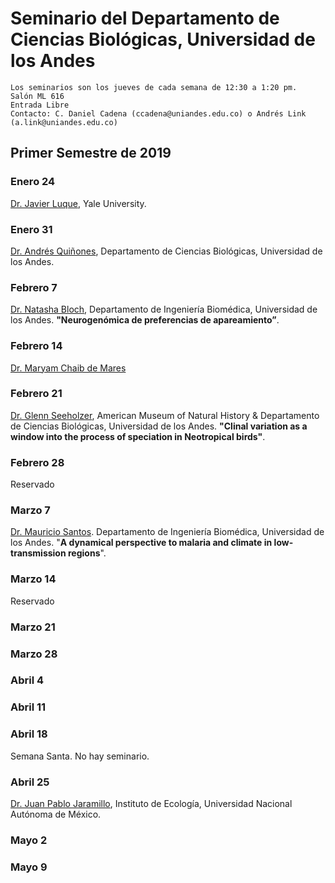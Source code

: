 # Seminario del Departamento de Ciencias Biológicas, Universidad de los Andes

    Los seminarios son los jueves de cada semana de 12:30 a 1:20 pm.
    Salón ML 616
    Entrada Libre
    Contacto: C. Daniel Cadena (ccadena@uniandes.edu.co) o Andrés Link (a.link@uniandes.edu.co)

## Primer Semestre de 2019
### Enero 24

[Dr. Javier Luque](https://www.researchgate.net/profile/Javier_Luque2), Yale University.

### Enero 31

[Dr. Andrés Quiñones](http://www.andres-quinones.com/), Departamento de Ciencias Biológicas, Universidad de los Andes.

### Febrero 7

[Dr. Natasha Bloch](http://www.zoology.ubc.ca/mank-lab/Natasha/), Departamento de Ingeniería Biomédica, Universidad de los Andes.
**"Neurogenómica de preferencias de apareamiento”**.

### Febrero 14

[Dr. Maryam Chaib de Mares](https://www.researchgate.net/profile/Maryam_Chaib_De_Mares)

### Febrero 21

[Dr. Glenn Seeholzer](https://glennseeholzer.weebly.com/publications.html), American Museum of Natural History & Departamento de Ciencias Biológicas, Universidad de los Andes. **"Clinal variation as a window into the process of speciation in Neotropical birds"**.

### Febrero 28

Reservado

### Marzo 7
[Dr. Mauricio Santos](https://scholar.google.com/citations?user=RmrmFqoAAAAJ&hl=en). Departamento de Ingeniería Biomédica, Universidad de los Andes. "**A dynamical perspective to malaria and climate in low-transmission regions**".

### Marzo 14

Reservado

### Marzo 21

### Marzo 28

### Abril 4

### Abril 11

### Abril 18

Semana Santa. No hay seminario.

### Abril 25

[Dr. Juan Pablo Jaramillo](http://web.ecologia.unam.mx/index.php/investigadores/juan-pablo-jaramillo), Instituto de Ecología, Universidad Nacional Autónoma de México. 

### Mayo 2

### Mayo 9






